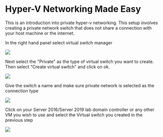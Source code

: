 # Hyper-V Networking Made Easy
This is an introduction into private hyper-v networking. This setup involves creating a private network switch that does not share a connection with your host machine or the internet. 

In the right hand panel select virtual switch manager 

![](https://github.com/rootsecdev/Microsoft-Blue-Forest/blob/master/Screenshots/HVNetEasy1.PNG)

Next select the "Private" as the type of virtual switch you want to create. Then select "Create virtual switch" and click on ok.

![](https://github.com/rootsecdev/Microsoft-Blue-Forest/blob/master/Screenshots/HVNetEasy2.PNG)

Give the switch a name and make sure private network is selected as the connection type

![](https://github.com/rootsecdev/Microsoft-Blue-Forest/blob/master/Screenshots/HVNetEasy3.PNG)

Click on your Server 2016/Server 2019 lab domain controller or any other VM you wish to use and select the Virtual switch you created in the previous step

![](https://github.com/rootsecdev/Microsoft-Blue-Forest/blob/master/Screenshots/HVNetEasy4.PNG)
